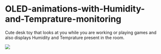 # OLED-animations-with-Humidity-and-Temprature-monitoring

Cute desk toy that looks at you while you are working or playing games and also displays Humidity and Temprature present in the room.

![](https://github.com/OLED-animation_with_Humidity_a/oled_stm32.gif.gif)
